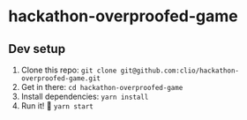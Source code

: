 # hackathon-overproofed-game

## Dev setup
1. Clone this repo: `git clone git@github.com:clio/hackathon-overproofed-game.git`
2. Get in there: `cd hackathon-overproofed-game`
2. Install dependencies: `yarn install`
3. Run it! :rocket: `yarn start`
